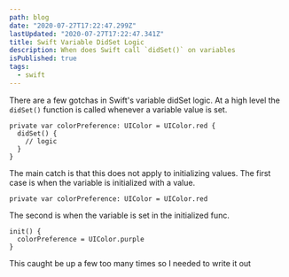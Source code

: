 ```yaml
---
path: blog
date: "2020-07-27T17:22:47.299Z"
lastUpdated: "2020-07-27T17:22:47.341Z"
title: Swift Variable DidSet Logic
description: When does Swift call `didSet()` on variables
isPublished: true
tags:
  - swift
---
```


There are a few gotchas in Swift's variable didSet logic. At a high level the `didSet()` function is called whenever a variable value is set.

```
private var colorPreference: UIColor = UIColor.red {
  didSet() {
    // logic
  }
}
```

The main catch is that this does not apply to initializing values. The first case is when the variable is initialized with a value.

`private var colorPreference: UIColor = UIColor.red`

The second is when the variable is set in the initialized func.

```
init() {
  colorPreference = UIColor.purple
}
```

This caught be up a few too many times so I needed to write it out
